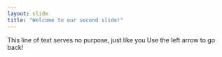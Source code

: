 ```yaml
---
layout: slide
title: "Welcome to our second slide!"
---
```

This line of text serves no purpose, just like you
Use the left arrow to go back!
